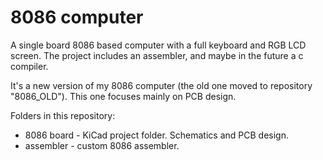 # 8086 computer

A single board 8086 based computer with a full keyboard and RGB LCD screen.
The project includes an assembler, and maybe in the future a c compiler.

It's a new version of my 8086 computer (the old one moved to repository "8086_OLD").
This one focuses mainly on PCB design.

Folders in this repository:
 - 8086 board - KiCad project folder. Schematics and PCB design.
 - assembler - custom 8086 assembler.